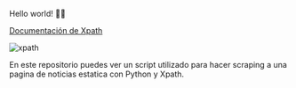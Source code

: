 Hello world! 🙋‍♂️

[Documentación de Xpath](https://developer.mozilla.org/en-US/docs/Web/XPath)

![xpath](https://seocom.agency/wp-content/uploads/2021/08/xpath.png)

En este repositorio puedes ver un script utilizado para hacer scraping a una pagina de noticias estatica con Python y Xpath.